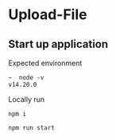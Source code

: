 # Upload-File
## Start up application
Expected environment
```shell
~  node -v
v14.20.0
```

Locally run
```
npm i

npm run start
```
